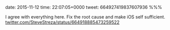 date: 2015-11-12
time: 22:07:05+0000
tweet: 664927419837607936
%%%

I agree with everything here. Fix the root cause and make iOS self sufficient. [twitter.com/SteveStreza/status/664918885473259522](https://twitter.com/SteveStreza/status/664918885473259522)

